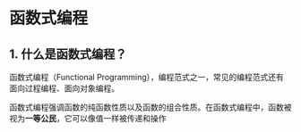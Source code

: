 # 函数式编程

## 1. 什么是函数式编程？

函数式编程（Functional Programming），编程范式之一，常见的编程范式还有面向过程编程、面向对象编程。

函数式编程强调函数的纯函数性质以及函数的组合性质。在函数式编程中，函数被视为**一等公民**，它可以像值一样被传递和操作
